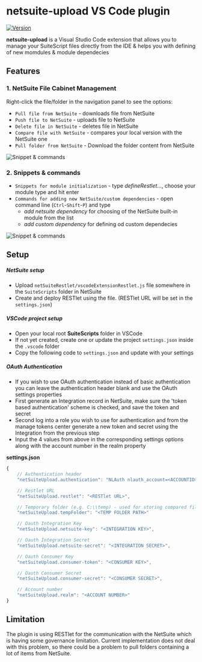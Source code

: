 # netsuite-upload VS Code plugin

[![Version](http://vsmarketplacebadge.apphb.com/version/tomastvrdy.netsuite-upload.svg)](https://marketplace.visualstudio.com/items?itemName=tomastvrdy.netsuite-upload)

**netsuite-upload** is a Visual Studio Code extension that allows you to manage your SuiteScript files directly from the IDE & helps you with defining of new momdules & module dependecies

## Features
### 1. NetSuite File Cabinet Management
Right-click the file/folder in the navigation panel to see the options:

- `Pull file from NetSuite` - downloads file from NetSuite
- `Push file to NetSuite` - uploads file to NetSuite
- `Delete file in NetSuite` - deletes file in NetSuite
- `Compare file with NetSuite` - compares your local version with the NetSuite one
- `Pull folder from NetSuite` - Download the folder content from NetSuite

![Snippet & commands](img/netsuite_upload.gif)  

### 2. Snippets & commands

- `Snippets for module initialization` - type *defineRestlet...*, choose your module type and hit enter
- `Commands for adding new NetSuite/custom dependencies` - open command line (`Ctrl`-`Shift`-`P`) and type
	- *add netsuite dependency* for choosing of the NetSuite built-in module from the list
	- *add custom dependency* for defining od custom dependecies 

![Snippet & commands](img/snippet_addModule.gif)  

## Setup
##### NetSuite setup
- Upload `netSuiteRestlet/vscodeExtensionRestlet.js` file somewhere in the `SuiteScripts` folder in NetSuite
- Create and deploy RESTlet using the file. (RESTlet URL will be set in the `settings.json`)

##### VSCode project setup
- Open your local root **SuiteScripts** folder in VSCode
- If not yet created, create one or update the project `settings.json` inside the `.vscode` folder
- Copy the following code to `settings.json` and update with your settings

##### OAuth Authentication
- If you wish to use OAuth authentication instead of basic authentication you can leave the authentication header blank and use the OAuth settings properties
- First generate an Integration record in NetSuite, make sure the 'token based authentication' scheme is checked, and save the token and secret
- Second log into a role you wish to use for authentication and from the manage tokens center generate a new token and secret using the Integration from the previous step
- Input the 4 values from above in the corresponding settings options along with the account number in the realm property

**settings.json**
```javascript
{
	// Authentication header
	"netSuiteUpload.authentication": "NLAuth nlauth_account=<ACCOUNTID>, nlauth_email=<LOGIN>, nlauth_signature=<PASSWORD>, nlauth_role=<ROLE>",

	// Restlet URL
	"netSuiteUpload.restlet": "<RESTlet URL>",

	// Temporary folder (e.g. C:\\temp) - used for storing compared file
	"netSuiteUpload.tempFolder": "<TEMP FOLDER PATH>"

	// Oauth Integration Key
	"netSuiteUpload.netsuite-key": "<INTEGRATION KEY>",

	// Oauth Integration Secret
	"netSuiteUpload.netsuite-secret": "<INTEGRATION SECRET>",

	// Oauth Consumer Key
	"netSuiteUpload.consumer-token": "<CONSUMER KEY>",

	// Oauth Consumer Secret
	"netSuiteUpload.consumer-secret": "<CONSUMER SECRET>",

	// Account number
	"netSuiteUpload.realm": "<ACCOUNT NUMBER>"
}
```

## Limitation
The plugin is using RESTlet for the communication with the NetSuite which is having some governance limitation. Current implementation does not deal with this problem, so there could be a problem to pull folders containing a lot of items from NetSuite.